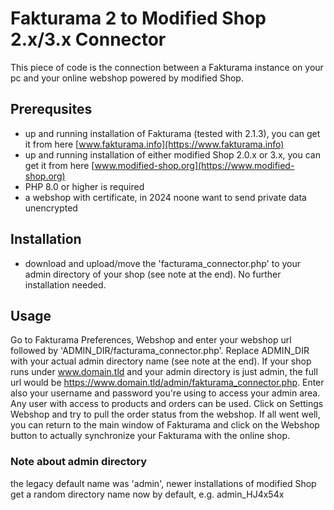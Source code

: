 
# Fakturama 2 to Modified Shop 2.x/3.x Connector

This piece of code is the connection between a Fakturama instance on your pc and your online webshop powered by modified Shop.

## Prerequsites

- up and running installation of Fakturama (tested with 2.1.3), you can get it from here [www.fakturama.info](https://www.fakturama.info)
- up and running installation of either modified Shop 2.0.x or 3.x, you can get it from here [www.modified-shop.org](https://www.modified-shop.org)
- PHP 8.0 or higher is required
- a webshop with certificate, in 2024 noone want to send private data unencrypted

## Installation

- download and upload/move the 'facturama_connector.php' to your admin directory of your shop (see note at the end). No further installation needed.

## Usage

Go to Fakturama Preferences, Webshop and enter your webshop url followed by 'ADMIN_DIR/facturama_connector.php'. Replace ADMIN_DIR with your actual admin directory name (see note at the end). If your shop runs under www.domain.tld and your admin directory is just admin, the full url would be https://www.domain.tld/admin/fakturama_connector.php.
Enter also your username and password you're using to access your admin area. Any user with access to products and orders can be used.
Click on Settings Webshop and try to pull the order status from the webshop. If all went well, you can return to the main window of Fakturama and click on the Webshop button to actually synchronize your Fakturama with the online shop.


### Note about admin directory

the legacy default name was 'admin', newer installations of modified Shop get a random directory name now by default, e.g. admin_HJ4x54x

